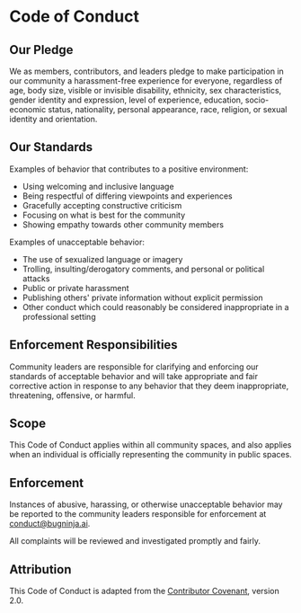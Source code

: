 # Code of Conduct

## Our Pledge

We as members, contributors, and leaders pledge to make participation in our community a harassment-free experience for everyone, regardless of age, body size, visible or invisible disability, ethnicity, sex characteristics, gender identity and expression, level of experience, education, socio-economic status, nationality, personal appearance, race, religion, or sexual identity and orientation.

## Our Standards

Examples of behavior that contributes to a positive environment:

* Using welcoming and inclusive language
* Being respectful of differing viewpoints and experiences
* Gracefully accepting constructive criticism
* Focusing on what is best for the community
* Showing empathy towards other community members

Examples of unacceptable behavior:

* The use of sexualized language or imagery
* Trolling, insulting/derogatory comments, and personal or political attacks
* Public or private harassment
* Publishing others' private information without explicit permission
* Other conduct which could reasonably be considered inappropriate in a professional setting

## Enforcement Responsibilities

Community leaders are responsible for clarifying and enforcing our standards of acceptable behavior and will take appropriate and fair corrective action in response to any behavior that they deem inappropriate, threatening, offensive, or harmful.

## Scope

This Code of Conduct applies within all community spaces, and also applies when an individual is officially representing the community in public spaces.

## Enforcement

Instances of abusive, harassing, or otherwise unacceptable behavior may be reported to the community leaders responsible for enforcement at conduct@bugninja.ai.

All complaints will be reviewed and investigated promptly and fairly.

## Attribution

This Code of Conduct is adapted from the [Contributor Covenant](https://www.contributor-covenant.org/), version 2.0. 
